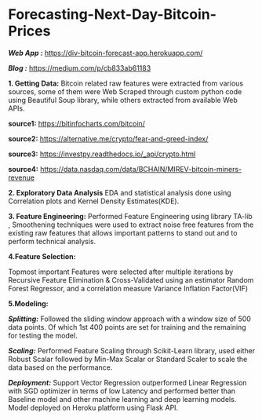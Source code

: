  # Forecasting-Next-Day-Bitcoin-Prices

***Web App :*** https://div-bitcoin-forecast-app.herokuapp.com/

***Blog    :*** https://medium.com/p/cb833ab61183

**1. Getting Data:**
  Bitcoin related raw features were extracted from various sources, some of them were Web Scraped through custom python code using Beautiful Soup library, while others   extracted from available Web APIs.

  **source1:**  https://bitinfocharts.com/bitcoin/

  **source2:** https://alternative.me/crypto/fear-and-greed-index/

  **source3:** https://investpy.readthedocs.io/_api/crypto.html

  **source4:** https://data.nasdaq.com/data/BCHAIN/MIREV-bitcoin-miners-revenue

**2. Exploratory Data Analysis**
  EDA and statistical analysis done using Correlation plots and Kernel Density Estimates(KDE).

**3. Feature Engineering:**
Performed Feature Engineering using library TA-lib , Smoothening techniques were used to extract noise free features from the existing raw features that allows important patterns to stand out and to perform technical analysis.

**4.Feature Selection:**

Topmost important Features were selected after multiple iterations by Recursive Feature Elimination & Cross-Validated using an estimator Random Forest Regressor, and a correlation measure Variance Inflation Factor(VIF)

**5.Modeling:**

***Splitting:*** Followed the sliding window approach with a window size of 500 data points. Of which 1st 400 points are set for training and the remaining for testing the model.

***Scaling:*** Performed Feature Scaling through Scikit-Learn library, used either Robust Scalar followed by Min-Max Scalar or Standard Scaler to scale the data based on the performance.

***Deployment:*** 
Support Vector Regression outperformed Linear Regression with SGD optimizer in terms of low Latency and performed better than Baseline model and other machine learning and deep learning models. Model deployed on Heroku platform using Flask API.


